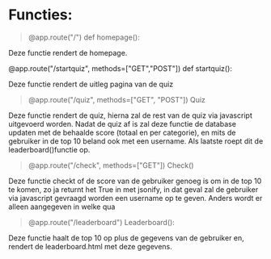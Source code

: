 # Functies:

> @app.route("/")
def homepage():

Deze functie rendert de homepage.

@app.route("/startquiz", methods=["GET","POST"])
def startquiz():

Deze functie rendert de uitleg pagina van de quiz

>@app.route("/quiz", methods=["GET", "POST"])
Quiz

Deze functie rendert de quiz, hierna zal de rest van de quiz via javascript uitgevoerd worden. Nadat de quiz af is zal deze functie de database updaten met de behaalde score (totaal en per categorie), en mits de gebruiker in de top 10 beland ook met een username. Als laatste roept dit de leaderboard()functie op.

>@app.route("/check", methods=["GET"])
Check()

Deze functie checkt of de score van de gebruiker genoeg is om in de top 10 te komen, zo ja returnt het True in met jsonify, in dat geval zal de gebruiker via javascript gevraagd worden een username op te geven.
Anders wordt er alleen aangegeven in welke qua

>@app.route("/leaderboard")
Leaderboard():

Deze functie haalt de top 10 op plus de gegevens van de gebruiker en, rendert de leaderboard.html met deze gegevens.
<!--stackedit_data:
eyJoaXN0b3J5IjpbLTY1MDY0NTk1MCwxMDYxODQ4MzgyLC0xNz
Q2OTA3NjY4LC0xODc3NDk3MDUxLDg3ODMxNzg4MSwtMTQ3Mjgz
Mzc5NywtMTUzMjQyMDA2OSwtMTk1NTMxMDUxNV19
-->